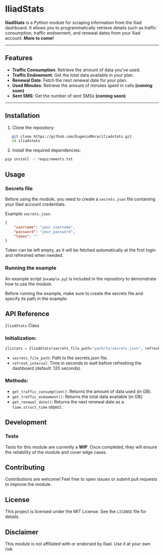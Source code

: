 # IliadStats

**IliadStats** is a Python module for scraping information from the Iliad dashboard. It allows you to programmatically retrieve details such as traffic consumption, traffic endowment, and renewal dates from your Iliad account. **More to come!**

---

## Features

- **Traffic Consumption**: Retrieve the amount of data you've used.
- **Traffic Endowment**: Get the total data available in your plan.
- **Renewal Date**: Fetch the next renewal date for your plan.
- **Used Minutes**: Retrieve the amount of minutes spent in calls **(coming soon)**
- **Sent SMS**: Get the number of sent SMSs **(coming soon)**

---

## Installation

1. Clone the repository:
```bash
   git clone https://github.com/EugenioMoro/iliadstats.git
   cd iliadstats
```
2. Install the required dependencies:
```bash
pip install -r requirements.txt
```

## Usage
### Secrets file
Before using the module, you need to create a `secrets.json` file containing your Iliad account credentials. 

Example `secrets.json`:
```json
{
    "username": "your_username",
    "password": "your_password",
    "token": ""
}
```
Token can be left empty, as it will be fetched automatically at the first login and refreshed when needed. 

### Running the example
An example script (`example.py`) is included in the repository to demonstrate how to use the module.

Before running the example, make sure to create the secrets file and specify its path in the example.

## API Reference

`IliadStats` Class

### Initialization:
```python
ilistats = IliadStats(secrets_file_path="path/to/secrets.json", refresh_interval=120)
```
* `secrets_file_path`: Path to the secrets.json file.
* `refresh_interval`: Time in seconds to wait before refreshing the dashboard (default: 120 seconds).

### Methods:

* `get_traffic_consumption()`: Returns the amount of data used (in GB).
* `get_traffic_endowment()`: Returns the total data available (in GB).
* `get_renewal_date()`: Returns the next renewal date as a `time.struct_time` object.

## Development
### Tests
Tests for this module are currently a **WIP**. Once completed, they will ensure the reliability of the module and cover edge cases.

## Contributing
Contributions are welcome! Feel free to open issues or submit pull requests to improve the module.

## License
This project is licensed under the MIT License. See the `LICENSE` file for details.

## Disclaimer
This module is not affiliated with or endorsed by Iliad. Use it at your own risk.